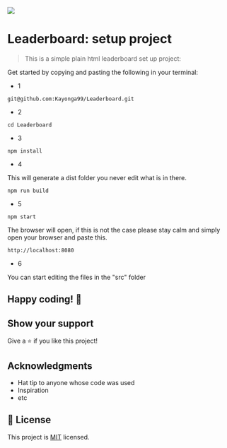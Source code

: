 ![](https://img.shields.io/badge/Microverse-blueviolet)

# Leaderboard: setup project

> This is a simple plain html leaderboard set up project:

Get started by copying and pasting the following in your terminal: 

- 1 
```
git@github.com:Kayonga99/Leaderboard.git
```
- 2

```
cd Leaderboard
```

- 3
```
npm install
```

- 4

 This will generate a dist folder you never edit what is in there.
```
npm run build
```


- 5

```
npm start
```
The browser will open, if this is not the case please stay calm and simply open your browser and paste this.
```
http://localhost:8080
```


- 6

 You can start editing the files in the "src" folder

## Happy coding! 🌈


## Show your support

Give a ⭐️ if you like this project!

## Acknowledgments

- Hat tip to anyone whose code was used
- Inspiration
- etc

## 📝 License

This project is [MIT](./MIT.md) licensed.
